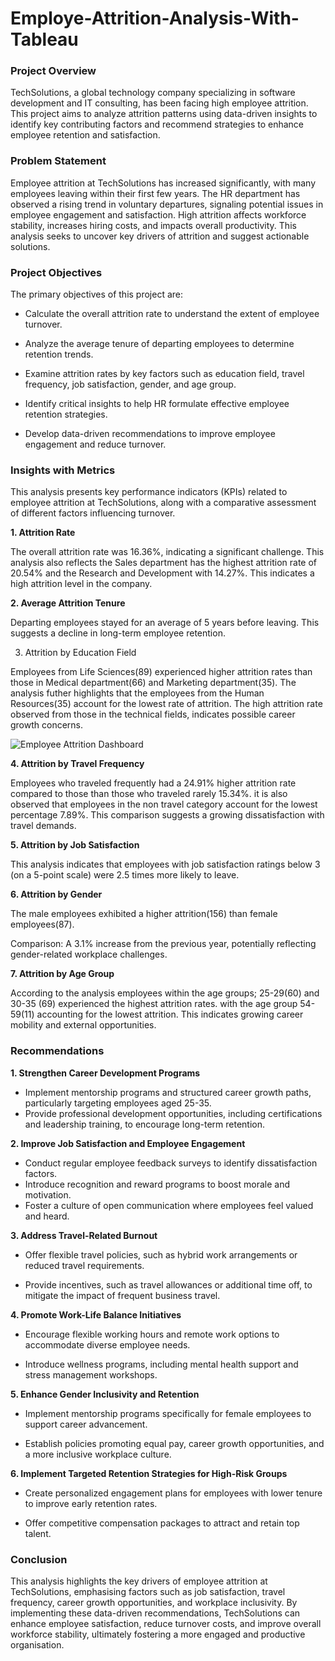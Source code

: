 # Employe-Attrition-Analysis-With-Tableau

### Project Overview

TechSolutions, a global technology company specializing in software development and IT consulting, has been facing high employee attrition. This project aims to analyze attrition patterns using data-driven insights to identify key contributing factors and recommend strategies to enhance employee retention and satisfaction.

### Problem Statement

Employee attrition at TechSolutions has increased significantly, with many employees leaving within their first few years. The HR department has observed a rising trend in voluntary departures, signaling potential issues in employee engagement and satisfaction. High attrition affects workforce stability, increases hiring costs, and impacts overall productivity. This analysis seeks to uncover key drivers of attrition and suggest actionable solutions.

### Project Objectives

The primary objectives of this project are:

-  Calculate the overall attrition rate to understand the extent of employee turnover.

-  Analyze the average tenure of departing employees to determine retention trends.

-  Examine attrition rates by key factors such as education field, travel frequency, job satisfaction, gender, and age group.

-  Identify critical insights to help HR formulate effective employee retention strategies.

-  Develop data-driven recommendations to improve employee engagement and reduce turnover.


### Insights with Metrics

This analysis presents key performance indicators (KPIs) related to employee attrition at TechSolutions, along with a comparative assessment of different factors influencing turnover.

**1. Attrition Rate**

The overall attrition rate was 16.36%, indicating a significant challenge. This analysis also reflects the Sales department has the highest attrition rate of 20.54% and the Research and Development with 14.27%. This indicates a high attrition level in the company.

**2. Average Attrition Tenure**

Departing employees stayed for an average of 5 years before leaving. This suggests a decline in long-term employee retention.

3. Attrition by Education Field

Employees from Life Sciences(89) experienced higher attrition rates than those in Medical department(66) and Marketing department(35). The analysis futher highlights that the employees from the Human Resources(35) account for the lowest rate of attrition. The high attrition rate observed from those in the technical fields, indicates possible career growth concerns.

![Employee Attrition Dashboard](https://github.com/user-attachments/assets/eeb3c7b5-41a3-4a32-b90c-2becef24ddd9)

**4. Attrition by Travel Frequency**

Employees who traveled frequently had a 24.91% higher attrition rate compared to those than those who traveled rarely 15.34%. it is also observed that employees in the non travel category account for the lowest percentage 7.89%.
This comparison suggests a growing dissatisfaction with travel demands.

**5. Attrition by Job Satisfaction**

This analysis indicates that employees with job satisfaction ratings below 3 (on a 5-point scale) were 2.5 times more likely to leave.

**6. Attrition by Gender**

The male employees exhibited a higher attrition(156) than female employees(87).

Comparison: A 3.1% increase from the previous year, potentially reflecting gender-related workplace challenges.

**7. Attrition by Age Group**

According to the analysis employees within the age groups; 25-29(60) and 30-35 (69) experienced the highest attrition rates. with the age group 54-59(11) accounting for the lowest attrition. This indicates growing career mobility and external opportunities.

### Recommendations

**1. Strengthen Career Development Programs**

-  Implement mentorship programs and structured career growth paths, particularly targeting employees aged 25-35. 
-  Provide professional development opportunities, including certifications and leadership training, to encourage long-term retention.

**2. Improve Job Satisfaction and Employee Engagement**

-  Conduct regular employee feedback surveys to identify dissatisfaction factors. 
-  Introduce recognition and reward programs to boost morale and motivation.
-  Foster a culture of open communication where employees feel valued and heard.

**3. Address Travel-Related Burnout**

-  Offer flexible travel policies, such as hybrid work arrangements or reduced travel requirements.

-  Provide incentives, such as travel allowances or additional time off, to mitigate the impact of frequent business travel.

**4. Promote Work-Life Balance Initiatives**

-  Encourage flexible working hours and remote work options to accommodate diverse employee needs.

-  Introduce wellness programs, including mental health support and stress management workshops.

**5. Enhance Gender Inclusivity and Retention**

-  Implement mentorship programs specifically for female employees to support career advancement.

-  Establish policies promoting equal pay, career growth opportunities, and a more inclusive workplace culture.

**6. Implement Targeted Retention Strategies for High-Risk Groups**

-  Create personalized engagement plans for employees with lower tenure to improve early retention rates.

-  Offer competitive compensation packages to attract and retain top talent.

### Conclusion

This analysis highlights the key drivers of employee attrition at TechSolutions, emphasising factors such as job satisfaction, travel frequency, career growth opportunities, and workplace inclusivity. By implementing these data-driven recommendations, TechSolutions can enhance employee satisfaction, reduce turnover costs, and improve overall workforce stability, ultimately fostering a more engaged and productive organisation.




